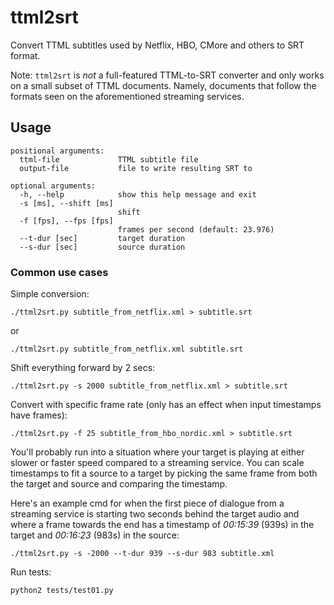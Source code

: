 # ttml2srt
Convert TTML subtitles used by Netflix, HBO, CMore and others to SRT format.

Note: `ttml2srt` is *not* a full-featured TTML-to-SRT converter and only works on a small subset of TTML documents. Namely, documents that follow the formats seen on the aforementioned streaming services.

## Usage
```
positional arguments:
  ttml-file             TTML subtitle file
  output-file           file to write resulting SRT to

optional arguments:
  -h, --help            show this help message and exit
  -s [ms], --shift [ms]
                        shift
  -f [fps], --fps [fps]
                        frames per second (default: 23.976)
  --t-dur [sec]         target duration
  --s-dur [sec]         source duration
```

### Common use cases

Simple conversion:
```
./ttml2srt.py subtitle_from_netflix.xml > subtitle.srt
```
or
```
./ttml2srt.py subtitle_from_netflix.xml subtitle.srt
```

Shift everything forward by 2 secs:
```
./ttml2srt.py -s 2000 subtitle_from_netflix.xml > subtitle.srt
```

Convert with specific frame rate (only has an effect when input timestamps have frames):
```
./ttml2srt.py -f 25 subtitle_from_hbo_nordic.xml > subtitle.srt
```

You'll probably run into a situation where your target is playing at either slower or faster speed compared to a streaming service. You can scale timestamps to fit a source to a target by picking the same frame from both the target and source and comparing the timestamp.

Here's an example cmd for when the first piece of dialogue from a streaming service is starting two seconds behind the target audio and where a frame towards the end has a timestamp of *00:15:39* (939s) in the target and *00:16:23* (983s) in the source:
```
./ttml2srt.py -s -2000 --t-dur 939 --s-dur 983 subtitle.xml
```

Run tests:
```
python2 tests/test01.py
```

